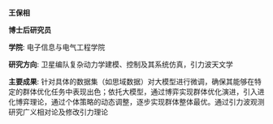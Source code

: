 **王保相**

**博士后研究员**

**学院**: 电子信息与电气工程学院

**研究方向**: 卫星编队复杂动力学建模、控制及其系统仿真，引力波天文学

**主要成果**: 
针对具体的数据集（如思域数据）对大模型进行微调，确保其能够在特定的群体优化任务中表现出色；依托大模型，通过博弈实现群体优化演进，引入进化博弈理论，通过个体策略的动态调整，逐步实现群体整体最优。通过引力波观测研究广义相对论及修改引力理论
